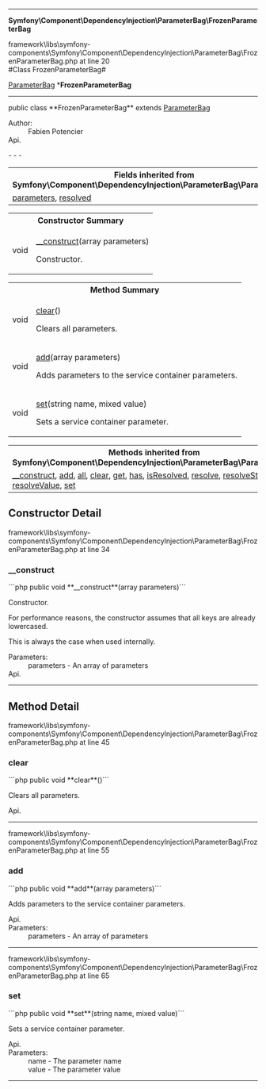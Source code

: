 - - -

**Symfony\Component\DependencyInjection\ParameterBag\FrozenParameterBag**
<div class="location">framework\libs\symfony-components\Symfony\Component\DependencyInjection\ParameterBag\FrozenParameterBag.php at line 20</div>
#Class FrozenParameterBag#

<a href="https://github.com/JeyDotC/Hirudo-docs/blob/master/symfony/component/dependencyinjection/parameterbag/parameterbag.html">ParameterBag</a>
    ***FrozenParameterBag**


- - -

<p class="signature">public  class **FrozenParameterBag**
extends <a href="https://github.com/JeyDotC/Hirudo-docs/blob/master/symfony/component/dependencyinjection/parameterbag/parameterbag.html">ParameterBag</a>

</p>

<div class="comment" id="overview_description"><p></p></div>

<dl>
<dt>Author:</dt>
<dd>Fabien Potencier <fabien@symfony.com></dd>
<dt>Api.</dt>
</dl>
- - -

<table class="inherit">
<tr><th colspan="2">Fields inherited from Symfony\Component\DependencyInjection\ParameterBag\ParameterBag</th></tr>
<tr><td><a href="https://github.com/JeyDotC/Hirudo-docs/blob/master/symfony/component/dependencyinjection/parameterbag/parameterbag.html#parameters">parameters</a>, <a href="https://github.com/JeyDotC/Hirudo-docs/blob/master/symfony/component/dependencyinjection/parameterbag/parameterbag.html#resolved">resolved</a></td></tr></table>

<table id="summary_constructor">
<tr><th colspan="2">Constructor Summary</th></tr>
<tr>
<td class="type"> void</td>
<td class="description"><p class="name"><a href="#__construct">__construct</a>(array parameters)</p><p class="description">Constructor.
</p></td>
</tr>
</table>

<table id="summary_method">
<tr><th colspan="2">Method Summary</th></tr>
<tr>
<td class="type"> void</td>
<td class="description"><p class="name"><a href="#clear">clear</a>()</p><p class="description">Clears all parameters.</p></td>
</tr>
<tr>
<td class="type"> void</td>
<td class="description"><p class="name"><a href="#add">add</a>(array parameters)</p><p class="description">Adds parameters to the service container parameters.</p></td>
</tr>
<tr>
<td class="type"> void</td>
<td class="description"><p class="name"><a href="#set">set</a>(string name, mixed value)</p><p class="description">Sets a service container parameter.</p></td>
</tr>
</table>

<table class="inherit">
<tr><th colspan="2">Methods inherited from Symfony\Component\DependencyInjection\ParameterBag\ParameterBag</th></tr>
<tr><td><a href="https://github.com/JeyDotC/Hirudo-docs/blob/master/symfony/component/dependencyinjection/parameterbag/parameterbag.html#__construct()">__construct</a>, <a href="https://github.com/JeyDotC/Hirudo-docs/blob/master/symfony/component/dependencyinjection/parameterbag/parameterbag.html#add()">add</a>, <a href="https://github.com/JeyDotC/Hirudo-docs/blob/master/symfony/component/dependencyinjection/parameterbag/parameterbag.html#all()">all</a>, <a href="https://github.com/JeyDotC/Hirudo-docs/blob/master/symfony/component/dependencyinjection/parameterbag/parameterbag.html#clear()">clear</a>, <a href="https://github.com/JeyDotC/Hirudo-docs/blob/master/symfony/component/dependencyinjection/parameterbag/parameterbag.html#get()">get</a>, <a href="https://github.com/JeyDotC/Hirudo-docs/blob/master/symfony/component/dependencyinjection/parameterbag/parameterbag.html#has()">has</a>, <a href="https://github.com/JeyDotC/Hirudo-docs/blob/master/symfony/component/dependencyinjection/parameterbag/parameterbag.html#isResolved()">isResolved</a>, <a href="https://github.com/JeyDotC/Hirudo-docs/blob/master/symfony/component/dependencyinjection/parameterbag/parameterbag.html#resolve()">resolve</a>, <a href="https://github.com/JeyDotC/Hirudo-docs/blob/master/symfony/component/dependencyinjection/parameterbag/parameterbag.html#resolveString()">resolveString</a>, <a href="https://github.com/JeyDotC/Hirudo-docs/blob/master/symfony/component/dependencyinjection/parameterbag/parameterbag.html#resolveValue()">resolveValue</a>, <a href="https://github.com/JeyDotC/Hirudo-docs/blob/master/symfony/component/dependencyinjection/parameterbag/parameterbag.html#set()">set</a></td></tr></table>

<h2 id="detail_method">Constructor Detail</h2>
<div class="location">framework\libs\symfony-components\Symfony\Component\DependencyInjection\ParameterBag\FrozenParameterBag.php at line 34</div>
<h3 id="__construct()">__construct</h3>
```php
public  void **__construct**(array parameters)```
<div class="details">
<p>Constructor.</p><p>For performance reasons, the constructor assumes that
all keys are already lowercased.</p><p>This is always the case when used internally.</p><dl>
<dt>Parameters:</dt>
<dd>parameters - An array of parameters</dd>
<dt>Api.</dt>
</dl>
</div>

- - -

<h2 id="detail_method">Method Detail</h2>
<div class="location">framework\libs\symfony-components\Symfony\Component\DependencyInjection\ParameterBag\FrozenParameterBag.php at line 45</div>
<h3 id="clear()">clear</h3>
```php
public  void **clear**()```
<div class="details">
<p>Clears all parameters.</p><dl>
<dt>Api.</dt>
</dl>
</div>

- - -

<div class="location">framework\libs\symfony-components\Symfony\Component\DependencyInjection\ParameterBag\FrozenParameterBag.php at line 55</div>
<h3 id="add()">add</h3>
```php
public  void **add**(array parameters)```
<div class="details">
<p>Adds parameters to the service container parameters.</p><dl>
<dt>Api.</dt>
<dt>Parameters:</dt>
<dd>parameters - An array of parameters</dd>
</dl>
</div>

- - -

<div class="location">framework\libs\symfony-components\Symfony\Component\DependencyInjection\ParameterBag\FrozenParameterBag.php at line 65</div>
<h3 id="set()">set</h3>
```php
public  void **set**(string name, mixed value)```
<div class="details">
<p>Sets a service container parameter.</p><dl>
<dt>Api.</dt>
<dt>Parameters:</dt>
<dd>name - The parameter name</dd>
<dd>value - The parameter value</dd>
</dl>
</div>

- - -

